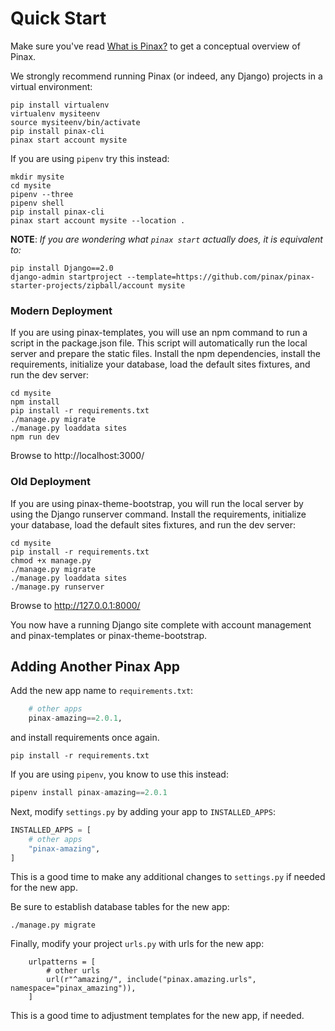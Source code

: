 # Quick Start

Make sure you've read [What is Pinax?](what_is_pinax.md) to get a conceptual overview of Pinax.

We strongly recommend running Pinax (or indeed, any Django) projects in a virtual environment:

```shell
pip install virtualenv
virtualenv mysiteenv
source mysiteenv/bin/activate
pip install pinax-cli
pinax start account mysite
```

If you are using `pipenv` try this instead:

```shell
mkdir mysite
cd mysite
pipenv --three
pipenv shell
pip install pinax-cli
pinax start account mysite --location .
```

**NOTE**: _If you are wondering what `pinax start` actually does, it is equivalent to:_

```shell
pip install Django==2.0
django-admin startproject --template=https://github.com/pinax/pinax-starter-projects/zipball/account mysite
```

### Modern Deployment

If you are using pinax-templates, you will use an npm command to run a script in the package.json file. This script will automatically run the local server and prepare the static files. Install the npm dependencies, install the requirements, initialize your database, load the default sites fixtures, and run the dev server:

```shell
cd mysite
npm install
pip install -r requirements.txt
./manage.py migrate
./manage.py loaddata sites
npm run dev
```

Browse to http://localhost:3000/

### Old Deployment

If you are using pinax-theme-bootstrap, you will run the local server by using the Django runserver command. Install the requirements, initialize your database, load the default sites fixtures, and run the dev server:

```shell
cd mysite
pip install -r requirements.txt
chmod +x manage.py
./manage.py migrate
./manage.py loaddata sites
./manage.py runserver
```

Browse to http://127.0.0.1:8000/

You now have a running Django site complete with account management and pinax-templates or pinax-theme-bootstrap.


## Adding Another Pinax App

Add the new app name to `requirements.txt`:

```python
    # other apps
    pinax-amazing==2.0.1,
```

and install requirements once again.

```shell
pip install -r requirements.txt
```

If you are using `pipenv`, you know to use this instead:

```python
pipenv install pinax-amazing==2.0.1
```

Next, modify `settings.py` by adding your app to `INSTALLED_APPS`:

```python
INSTALLED_APPS = [
    # other apps
    "pinax-amazing",
]
```

This is a good time to make any additional changes to `settings.py` if needed for the new app.

Be sure to establish database tables for the new app:

```shell
./manage.py migrate
```

Finally, modify your project `urls.py` with urls for the new app:

```
    urlpatterns = [
        # other urls
        url(r"^amazing/", include("pinax.amazing.urls", namespace="pinax_amazing")),
    ]
```

This is a good time to adjustment templates for the new app, if needed.
